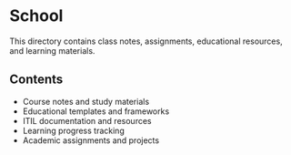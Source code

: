 # School

This directory contains class notes, assignments, educational resources, and learning materials.

## Contents

- Course notes and study materials
- Educational templates and frameworks
- ITIL documentation and resources
- Learning progress tracking
- Academic assignments and projects